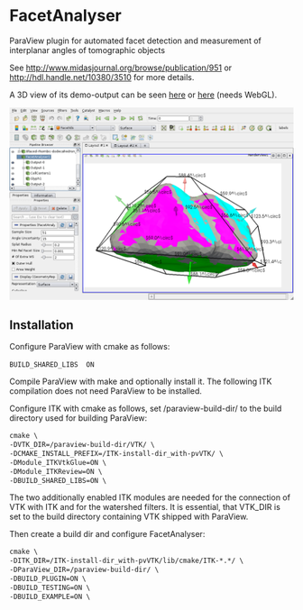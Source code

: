 # FacetAnalyser
ParaView plugin for automated facet detection and measurement of interplanar angles of tomographic objects

See http://www.midasjournal.org/browse/publication/951 or http://hdl.handle.net/10380/3510 for more details.

A 3D view of its demo-output can be seen
[here](http://romangrothausmann.github.io/FacetAnalyser/demos/WebGL/8faced-rhombic-dodecahedron_twinned_simp%2Bdef.html)
or
[here](http://romangrothausmann.github.io/FacetAnalyser/demos/X3D/8faced-rhombic-dodecahedron_twinned_simp%2Bdef.xhtml)
(needs WebGL).

![Results of FacetAnalyser in PV](demos/ss_PV-431_01.png)

## Installation


Configure ParaView with cmake as follows:

`BUILD_SHARED_LIBS  ON`  

Compile ParaView with make and optionally install it. The following ITK compilation does not need ParaView to be installed.

Configure ITK with cmake as follows, set /paraview-build-dir/ to the build directory used for building ParaView:

```
cmake \
-DVTK_DIR=/paraview-build-dir/VTK/ \
-DCMAKE_INSTALL_PREFIX=/ITK-install-dir_with-pvVTK/ \
-DModule_ITKVtkGlue=ON \
-DModule_ITKReview=ON \
-DBUILD_SHARED_LIBS=ON \
```

The two additionally enabled ITK modules are needed for the connection of VTK with ITK and for the watershed filters. It is essential, that VTK_DIR is set to the build directory containing VTK shipped with ParaView.

Then create a build dir and configure FacetAnalyser:

```
cmake \
-DITK_DIR=/ITK-install-dir_with-pvVTK/lib/cmake/ITK-*.*/ \
-DParaView_DIR=/paraview-build-dir/ \
-DBUILD_PLUGIN=ON \
-DBUILD_TESTING=ON \
-DBUILD_EXAMPLE=ON \
```


